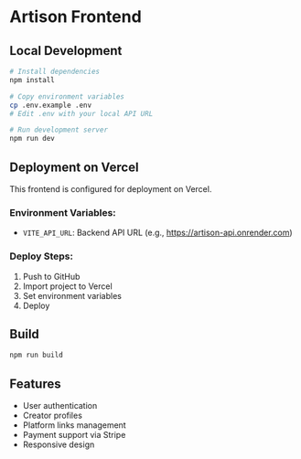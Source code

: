 # Artison Frontend

## Local Development

```bash
# Install dependencies
npm install

# Copy environment variables
cp .env.example .env
# Edit .env with your local API URL

# Run development server
npm run dev
```

## Deployment on Vercel

This frontend is configured for deployment on Vercel.

### Environment Variables:

- `VITE_API_URL`: Backend API URL (e.g., https://artison-api.onrender.com)

### Deploy Steps:

1. Push to GitHub
2. Import project to Vercel
3. Set environment variables
4. Deploy

## Build

```bash
npm run build
```

## Features

- User authentication
- Creator profiles
- Platform links management
- Payment support via Stripe
- Responsive design
